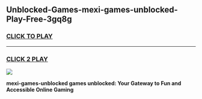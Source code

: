 
## Unblocked-Games-mexi-games-unblocked-Play-Free-3gq8g
<h3>
<a href="https://premium76.site?title=mexi-games-unblocked&ref=23A">CLICK TO PLAY</a></h3>
<hr>

<h3>
<a href="https://premium76.site?title=mexi-games-unblocked&ref=23A">CLICK 2 PLAY</a>
  
</h3>

<a href="https://premium76.site?title=mexi-games-unblocked&ref=23A"><img src="https://clearcache.store/games.png"></a>


**mexi-games-unblocked games unblocked: Your Gateway to Fun and Accessible Online Gaming**
